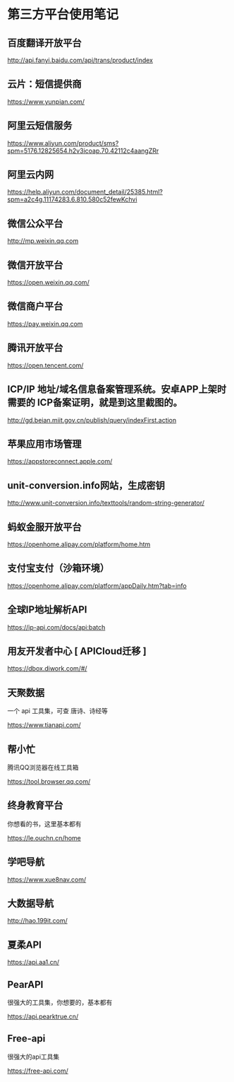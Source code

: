 # 第三方平台使用笔记

## 百度翻译开放平台

http://api.fanyi.baidu.com/api/trans/product/index

## 云片：短信提供商

https://www.yunpian.com/

## 阿里云短信服务

https://www.aliyun.com/product/sms?spm=5176.12825654.h2v3icoap.70.42112c4aangZRr

## 阿里云内网

https://help.aliyun.com/document_detail/25385.html?spm=a2c4g.11174283.6.810.580c52fewKchvi


## 微信公众平台

http://mp.weixin.qq.com

## 微信开放平台

https://open.weixin.qq.com/

## 微信商户平台

https://pay.weixin.qq.com

## 腾讯开放平台

https://open.tencent.com/

## ICP/IP 地址/域名信息备案管理系统。安卓APP上架时需要的 ICP备案证明，就是到这里截图的。

http://gd.beian.miit.gov.cn/publish/query/indexFirst.action

## 苹果应用市场管理

https://appstoreconnect.apple.com/

## unit-conversion.info网站，生成密钥

http://www.unit-conversion.info/texttools/random-string-generator/

## 蚂蚁金服开放平台

https://openhome.alipay.com/platform/home.htm

## 支付宝支付（沙箱环境）

https://openhome.alipay.com/platform/appDaily.htm?tab=info

## 全球IP地址解析API

https://ip-api.com/docs/api:batch


## 用友开发者中心 [ APICloud迁移 ]

https://dbox.diwork.com/#/

## 天聚数据

一个 api 工具集，可查 唐诗、诗经等

https://www.tianapi.com/

## 帮小忙

腾讯QQ浏览器在线工具箱

https://tool.browser.qq.com/

## 终身教育平台

你想看的书，这里基本都有

https://le.ouchn.cn/home

## 学吧导航

https://www.xue8nav.com/

## 大数据导航

http://hao.199it.com/

## 夏柔API

https://api.aa1.cn/

## PearAPI

很强大的工具集，你想要的，基本都有

https://api.pearktrue.cn/

## Free-api

很强大的api工具集

https://free-api.com/